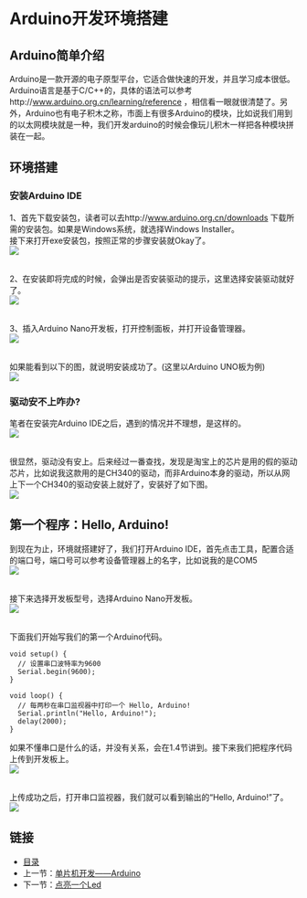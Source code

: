 # Arduino开发环境搭建
## Arduino简单介绍
Arduino是一款开源的电子原型平台，它适合做快速的开发，并且学习成本很低。Arduino语言是基于C/C++的，具体的语法可以参考http://www.arduino.org.cn/learning/reference ，相信看一眼就很清楚了。另外，Arduino也有电子积木之称，市面上有很多Arduino的模块，比如说我们用到的以太网模块就是一种，我们开发arduino的时候会像玩儿积木一样把各种模块拼装在一起。
## 环境搭建
### 安装Arduino IDE
1、首先下载安装包，读者可以去http://www.arduino.org.cn/downloads 下载所需的安装包。如果是Windows系统，就选择Windows Installer。  
接下来打开exe安装包，按照正常的步骤安装就Okay了。<br>
![](./imgs/1.1/1.1-1.png)<br><br>

2、在安装即将完成的时候，会弹出是否安装驱动的提示，这里选择安装驱动就好了。<br>
![](./imgs/1.1/1.1-2.png)<br><br>

3、插入Arduino Nano开发板，打开控制面板，并打开设备管理器。<br>
![](./imgs/1.1/1.1-3.png)<br><br>

如果能看到以下的图，就说明安装成功了。(这里以Arduino UNO板为例)<br>
![](./imgs/1.1/1.1-4.png)  

### 驱动安不上咋办?
笔者在安装完Arduino IDE之后，遇到的情况并不理想，是这样的。<br>
![](./imgs/1.1/1.1-5.png)<br><br>

很显然，驱动没有安上。后来经过一番查找，发现是淘宝上的芯片是用的假的驱动芯片，比如说我这款用的是CH340的驱动，而非Arduino本身的驱动，所以从网上下一个CH340的驱动安装上就好了，安装好了如下图。<br>
![](./imgs/1.1/1.1-6.png)

## 第一个程序：Hello, Arduino!
到现在为止，环境就搭建好了，我们打开Arduino IDE，首先点击工具，配置合适的端口号，端口号可以参考设备管理器上的名字，比如说我的是COM5<br>
![](./imgs/1.1/1.1-7.png)<br><br>

接下来选择开发板型号，选择Arduino Nano开发板。<br>
![](./imgs/1.1/1.1-8.png)<br><br>

下面我们开始写我们的第一个Arduino代码。  
``` arduino
void setup() {
  // 设置串口波特率为9600
  Serial.begin(9600);
}

void loop() {
  // 每两秒在串口监视器中打印一个 Hello, Arduino!
  Serial.println("Hello, Arduino!");
  delay(2000);
}
```
如果不懂串口是什么的话，并没有关系，会在1.4节讲到。接下来我们把程序代码上传到开发板上。<br>
![](./imgs/1.1/1.1-9.png)<br><br>

上传成功之后，打开串口监视器，我们就可以看到输出的“Hello, Arduino!”了。<br>
![](./imgs/1.1/1.1-10.png)
## 链接
- [目录](directory.md)  
- 上一节：[单片机开发——Arduino](1.0.md)  
- 下一节：[点亮一个Led](1.2.md)

